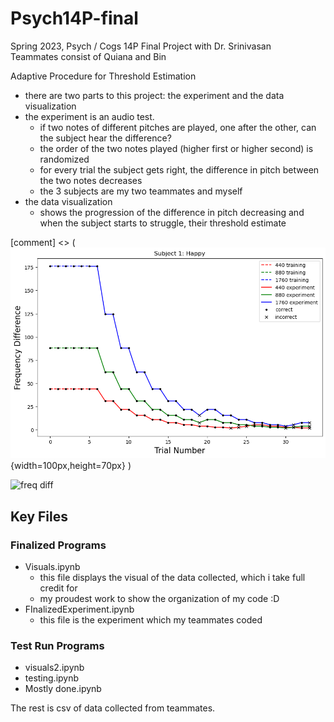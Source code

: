 # Psych14P-final

Spring 2023, Psych / Cogs 14P Final Project with Dr. Srinivasan  
Teammates consist of Quiana and Bin

Adaptive Procedure for Threshold Estimation
* there are two parts to this project: the experiment and the data visualization
* the experiment is an audio test.
  * if two notes of different pitches are played, one after the other, can the subject hear the difference?
  * the order of the two notes played (higher first or higher second) is randomized
  * for every trial the subject gets right, the difference in pitch between the two notes decreases
  * the 3 subjects are my two teammates and myself
* the data visualization
  * shows the progression of the difference in pitch decreasing and when the subject starts to struggle, their threshold estimate

[comment] <> ( ![](https://github.com/han-happy/Adaptive-Procedure-for-Threshold-Estimation/blob/main/happyfrequencydifference.png "frequency difference") {width=100px,height=70px} )

<img src="github.com/han-happy/Adaptive-Procedure-for-Threshold-Estimation/blob/main/happyfrequencydifference.png" title="freq diff" height="150"/>


## Key Files
### Finalized Programs
* Visuals.ipynb
  * this file displays the visual of the data collected, which i take full credit for
  * my proudest work to show the organization of my code :D
* FInalizedExperiment.ipynb
  * this file is the experiment which my teammates coded
### Test Run Programs
* visuals2.ipynb
* testing.ipynb
* Mostly done.ipynb

The rest is csv of data collected from teammates.
